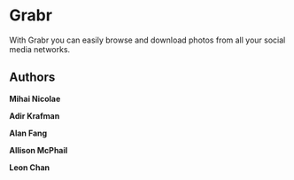 Grabr
=====

With Grabr you can easily browse and download photos from all your social media networks.

## Authors

**Mihai Nicolae**

**Adir Krafman**

**Alan Fang**

**Allison McPhail**

**Leon Chan**
